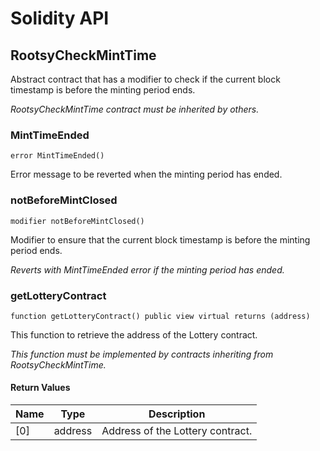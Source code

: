 # Solidity API

## RootsyCheckMintTime

Abstract contract that has a modifier to check if the current block timestamp is before the minting period ends.

_RootsyCheckMintTime contract must be inherited by others._

### MintTimeEnded

```solidity
error MintTimeEnded()
```

Error message to be reverted when the minting period has ended.

### notBeforeMintClosed

```solidity
modifier notBeforeMintClosed()
```

Modifier to ensure that the current block timestamp is before the minting period ends.

_Reverts with MintTimeEnded error if the minting period has ended._

### getLotteryContract

```solidity
function getLotteryContract() public view virtual returns (address)
```

This function to retrieve the address of the Lottery contract.

_This function must be implemented by contracts inheriting from RootsyCheckMintTime._

#### Return Values

| Name | Type | Description |
| ---- | ---- | ----------- |
| [0] | address | Address of the Lottery contract. |

